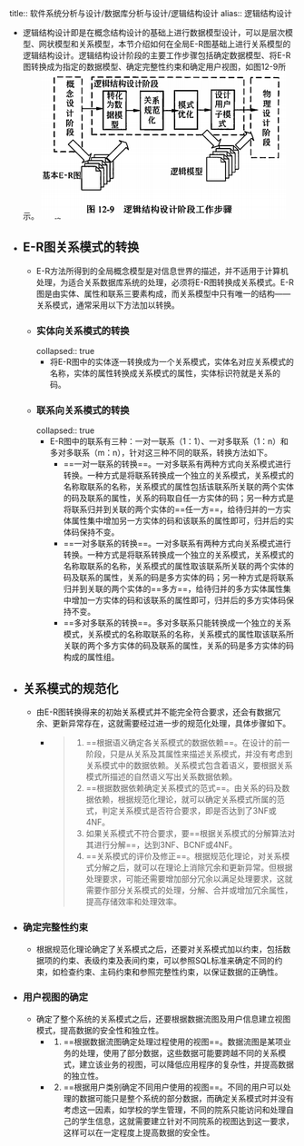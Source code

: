 title:: 软件系统分析与设计/数据库分析与设计/逻辑结构设计
alias:: 逻辑结构设计

- 逻辑结构设计即是在概念结构设计的基础上进行数据模型设计，可以是层次模型、网状模型和关系模型，本节介绍如何在全局E-R图基础上进行关系模型的逻辑结构设计。逻辑结构设计阶段的主要工作步骤包括确定数据模型、将E-R图转换成为指定的数据模型、确定完整性约束和确定用户视图，如图12-9所示。
  ![image.png](../assets/image_1649629075002_0.png)
- ## E-R图关系模式的转换
	- E-R方法所得到的全局概念模型是对信息世界的描述，并不适用于计算机处理，为适合关系数据库系统的处理，必须将E-R图转换成关系模式。E-R图是由实体、属性和联系三要素构成，而关系模型中只有唯一的结构——关系模式，通常采用以下方法加以转换。
	- ### 实体向关系模式的转换
	  collapsed:: true
		- 将E-R图中的实体逐一转换成为一个关系模式，实体名对应关系模式的名称，实体的属性转换成关系模式的属性，实体标识符就是关系的码。
	- ### 联系向关系模式的转换
	  collapsed:: true
		- E-R图中的联系有三种：一对一联系（1：1）、一对多联系（1：n）和多对多联系（m：n），针对这三种不同的联系，转换方法如下。
			- ==一对一联系的转换==。一对多联系有两种方式向关系模式进行转换。一种方式是将联系转换成一个独立的关系模式，关系模式的名称取联系的名称，关系模式的属性包括该联系所关联的两个实体的码及联系的属性，关系的码取自任一方实体的码；另一种方式是将联系归并到关联的两个实体的==任一方==，给待归并的一方实体属性集中增加另一方实体的码和该联系的属性即可，归并后的实体码保持不变。
			- ==一对多联系的转换==。一对多联系有两种方式向关系模式进行转换。一种方式是将联系转换成一个独立的关系模式，关系模式的名称取联系的名称，关系模式的属性取该联系所关联的两个实体的码及联系的属性，关系的码是多方实体的码；另一种方式是将联系归并到关联的两个实体的==多方==，给待归并的多方实体属性集中增加一方实体的码和该联系的属性即可，归并后的多方实体码保持不变。
			- ==多对多联系的转换==。多对多联系只能转换成一个独立的关系模式，关系模式的名称取联系的名称，关系模式的属性取该联系所关联的两个多方实体的码及联系的属性，关系的码是多方实体的码构成的属性组。
- ## 关系模式的规范化
	- 由E-R图转换得来的初始关系模式并不能完全符合要求，还会有数据冗余、更新异常存在，这就需要经过进一步的规范化处理，具体步骤如下。
		- > 1. ==根据语义确定各关系模式的数据依赖==。在设计的前一阶段，只是从关系及其属性来描述关系模式，并没有考虑到关系模式中的数据依赖。关系模式包含着语义，要根据关系模式所描述的自然语义写出关系数据依赖。
		  > 2. ==根据数据依赖确定关系模式的范式==。由关系的码及数据依赖，根据规范化理论，就可以确定关系模式所属的范式，判定关系模式是否符合要求，即是否达到了3NF或4NF。
		  > 3. 如果关系模式不符合要求，要==根据关系模式的分解算法对其进行分解==，达到3NF、BCNF或4NF。
		  > 4. ==关系模式的评价及修正==。根据规范化理论，对关系模式分解之后，就可以在理论上消除冗余和更新异常。但根据处理要求，可能还需要增加部分冗余以满足处理要求，这就需要作部分关系模式的处理，分解、合并或增加冗余属性，提高存储效率和处理效率。
- ### 确定完整性约束
	- 根据规范化理论确定了关系模式之后，还要对关系模式加以约束，包括数据项的约束、表级约束及表间约束，可以参照SQL标准来确定不同的约束，如检查约束、主码约束和参照完整性约束，以保证数据的正确性。
- ### 用户视图的确定
	- 确定了整个系统的关系模式之后，还要根据数据流图及用户信息建立视图模式，提高数据的安全性和独立性。
		- 1. ==根据数据流图确定处理过程使用的视图==。数据流图是某项业务的处理，使用了部分数据，这些数据可能要跨越不同的关系模式，建立该业务的视图，可以降低应用程序的复杂性，并提高数据的独立性。
		- 2. ==根据用户类别确定不同用户使用的视图==。不同的用户可以处理的数据可能只是整个系统的部分数据，而确定关系模式时并没有考虑这一因素，如学校的学生管理，不同的院系只能访问和处理自己的学生信息，这就需要建立针对不同院系的视图达到这一要求，这样可以在一定程度上提高数据的安全性。